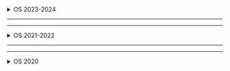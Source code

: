 <details>
  <summary>OS 2023-2024</summary>


---
---
![image](https://github.com/user-attachments/assets/9754cfb8-46a4-4833-823c-2de4bb1f510a)
![image](https://github.com/user-attachments/assets/3c714439-140e-4c7b-905b-d2ff6b6ba9a7)
![image](https://github.com/user-attachments/assets/8ef4736c-dd02-4184-b1a1-3e3aa42ee353)
![image](https://github.com/user-attachments/assets/caaf9d4a-b311-4f9c-802b-8cfdb1e5ba3f)
![image](https://github.com/user-attachments/assets/278b2226-b2c6-4ed0-af93-da855e0e60f0)
![image](https://github.com/user-attachments/assets/2de1bcbe-aae3-49ed-81ab-53711c3d2145)



</details>


---
---
<details>
  <summary>OS 2021-2022</summary>


---
---

![image](https://github.com/user-attachments/assets/d5c73eae-2eab-4201-94d9-7130dd7d1a22)
![image](https://github.com/user-attachments/assets/390632d3-b358-465e-8d5c-ae99b3a7a28d)
![image](https://github.com/user-attachments/assets/88bff1cf-d6cd-4f3d-af43-f5c5db45065e)



</details>




---
---
<details>
  <summary>OS 2020</summary>


---
---

![image](https://github.com/user-attachments/assets/2d50bc25-98eb-47b0-af5a-5f174f6899ce)
![image](https://github.com/user-attachments/assets/88dafcc5-5f56-495b-b19d-113e09aead09)
![image](https://github.com/user-attachments/assets/4cf859f8-30a7-48a0-8a2a-0a3ad37896b7)




</details>

